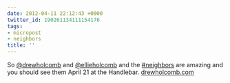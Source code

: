 ```yaml
---
date: 2012-04-11 22:12:43 +0000
twitter_id: 190261134111154176
tags:
- micropost
- neighbors
title: ''
---
```


So [@drewholcomb](https://twitter.com/drewholcomb) and [@ellieholcomb](https://twitter.com/ellieholcomb) and the [#neighbors](https://twitter.com/hashtag/neighbors) are amazing and you should see them April 21 at the Handlebar. [drewholcomb.com](http://www.drewholcomb.com)
